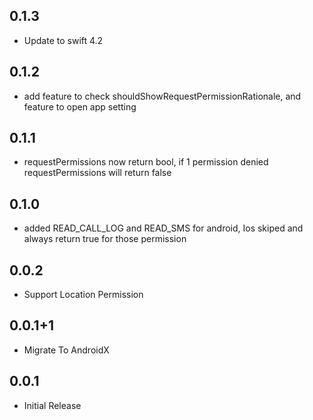 ## 0.1.3
* Update to swift 4.2

## 0.1.2
* add feature to check shouldShowRequestPermissionRationale, and feature to open app setting

## 0.1.1
* requestPermissions now return bool, if 1 permission denied requestPermissions will return false

## 0.1.0
* added READ_CALL_LOG and READ_SMS for android, Ios skiped and always return true for those permission

## 0.0.2

* Support Location Permission

## 0.0.1+1

* Migrate To AndroidX

## 0.0.1

* Initial Release